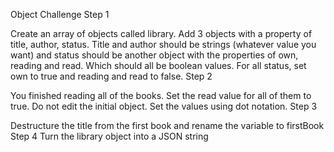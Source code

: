 Object Challenge
Step 1

Create an array of objects called library. Add 3 objects with a property of title, author, status. Title and author should be strings (whatever value you want) and status should be another object with the properties of own, reading and read. Which should all be boolean values. For all status, set own to true and reading and read to false.
Step 2

You finished reading all of the books. Set the read value for all of them to true. Do not edit the initial object. Set the values using dot notation.
Step 3

Destructure the title from the first book and rename the variable to firstBook
Step 4
Turn the library object into a JSON string
